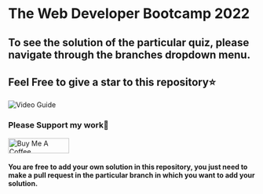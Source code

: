 # The Web Developer Bootcamp 2022
## To see the solution of the particular quiz, please navigate through the branches dropdown menu.
## Feel Free to give a star to this repository⭐

![Video Guide](./guide.gif)

### Please Support my work🙏
<a href="https://www.buymeacoffee.com/thefierycoder" target="_blank"><img src="https://cdn.buymeacoffee.com/buttons/default-orange.png" alt="Buy Me A Coffee" height="31" width="124"></a>

#### You are free to add your own solution in this repository, you just need to make a pull request in the particular branch in which you want to add your solution.
